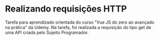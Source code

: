 # Realizando requisições HTTP

Tarefa para aprendizado orientada do curso "Vue JS do zero ao avançado na prática" da Udemy. Na tarefa, foi realizada a requisição do tipo get de uma API criada pelo Sujeito Programador.
